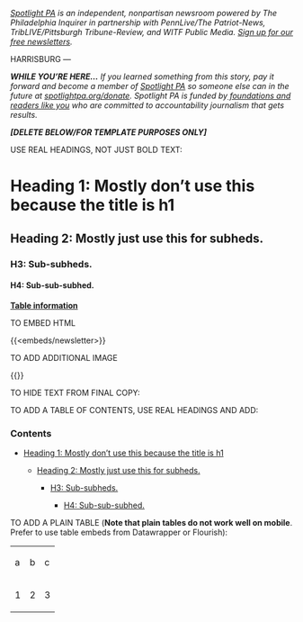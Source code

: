 <a href="https://www.spotlightpa.org/"><em>Spotlight PA</em></a><em> is an independent, nonpartisan newsroom powered by The Philadelphia Inquirer in partnership with PennLive/The Patriot-News, TribLIVE/Pittsburgh Tribune-Review, and WITF Public Media. </em><a href="https://www.spotlightpa.org/newsletters"><em>Sign up for our free newsletters</em></a><em>.</em>

HARRISBURG —

<strong><em>WHILE YOU’RE HERE…</em></strong><em> If you learned something from this story, pay it forward and become a member of </em><a href="https://www.spotlightpa.org/"><em>Spotlight PA</em></a><em> so someone else can in the future at </em><a href="https://www.spotlightpa.org/donate/"><em>spotlightpa.org/donate</em></a><em>. Spotlight PA is funded by</em><a href="https://www.spotlightpa.org/support"><em> foundations and readers like you</em></a><em> who are committed to accountability journalism that gets results.</em>

<strong><em>\[DELETE BELOW/FOR TEMPLATE PURPOSES ONLY\]</em></strong>

USE REAL HEADINGS, NOT JUST BOLD TEXT:

<h1 id="spl-heading-1">Heading 1: Mostly don’t use this because the title is h1</h1>

<h2 id="spl-heading-2">Heading 2: Mostly just use this for subheds.</h2>

<h3 id="spl-heading-3">H3: Sub-subheds.</h3>

<h4 id="spl-heading-4">H4: Sub-sub-subhed.</h4>

<a href="https://docs.google.com/document/d/1k_niA0gCs95jQBer_99b8UvAsXIoANHE9hN3pvgtxVU/edit"><strong>Table information</strong></a><strong></strong>

TO EMBED HTML

{{<embeds/newsletter>}}

TO ADD ADDITIONAL IMAGE

{{<picture src="external/08v6tmkadg07fyknwy3pb8sm3m.jpeg" description="The House floor in the Pa. Capitol." caption="The House floor in the Pa. Capitol. The chamber is controlled by Democrats for the first session in more than a decade." credit="Amanda Berg / For Spotlight PA">}}

TO HIDE TEXT FROM FINAL COPY:

TO ADD A TABLE OF CONTENTS, USE REAL HEADINGS AND ADD:

### Contents

- <a href="#spl-heading-1">Heading 1: Mostly don’t use this because the title is h1</a>

  - <a href="#spl-heading-2">Heading 2: Mostly just use this for subheds.</a>

    - <a href="#spl-heading-3">H3: Sub-subheds.</a>

      - <a href="#spl-heading-4">H4: Sub-sub-subhed.</a>

TO ADD A PLAIN TABLE (<strong>Note that plain tables do not work well on mobile</strong>. Prefer to use table embeds from Datawrapper or Flourish):

<table><tbody><tr><td><p>a</p></td><td><p>b</p></td><td><p>c</p></td></tr><tr><td><p>1</p></td><td><p>2</p></td><td><p>3</p></td></tr></tbody></table>
